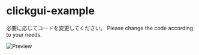 # clickgui-example

必要に応じてコードを変更してください。
Please change the code according to your needs.

![Preview](screenshot.png)
